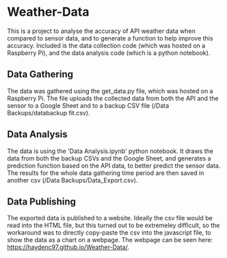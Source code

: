 # Weather-Data

This is a project to analyse the accuracy of API weather data when compared to sensor data, and to generate a function to help improve this accuracy. Included is the data collection code (which was hosted on a Raspberry Pi), and the data analysis code (which is a python notebook).

<h2>Data Gathering</h2>

The data was gathered using the get_data.py file, which was hosted on a Raspberry Pi. The file uploads the collected data from both the API and the sensor to a Google Sheet and to a backup CSV file (/Data Backups/databackup fit.csv).

<h2>Data Analysis</h2>

The data is using the 'Data Analysis.ipynb' python notebook. It draws the data from both the backup CSVs and the Google Sheet, and generates a prediction function based on the API data, to better predict the sensor data. The results for the whole data gathering time period are then saved in another csv (/Data Backups/Data_Export.csv).

<h2>Data Publishing</h2>

The exported data is published to a website. Ideally the csv file would be read into the HTML file, but this turned out to be extremeley difficult, so the workaround was to directly copy-paste the csv into the javascript file, to show the data as a chart on a webpage.
The webpage can be seen here: https://haydenc97.github.io/Weather-Data/.
